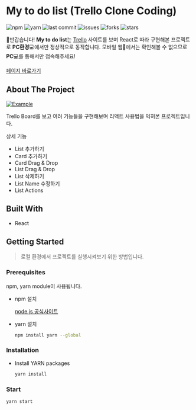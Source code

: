 # My to do list (Trello Clone Coding)

![npm](https://img.shields.io/badge/npm-6.14.8-yellow) ![yarn](https://img.shields.io/badge/yarn-1.22.10-yellow) ![last commit](https://img.shields.io/github/last-commit/mooyeon-choi/trello_clone_coding) ![issues](https://img.shields.io/github/issues/mooyeon-choi/trello_clone_coding) ![forks](https://img.shields.io/github/forks/mooyeon-choi/trello_clone_coding) ![stars](https://img.shields.io/github/stars/mooyeon-choi/trello_clone_coding)

🙌반갑습니다! **My to do list**는 [Trello](https://trello.com/) 사이트를 보며 React로 따라 구현해본 프로젝트로 **PC환경**💻에서만 정상적으로 동작합니다. 모바일 웹📱에서는 확인해볼 수 없으므로 **PC**💻를 통해서만 접속해주세요!

[페이지 바로가기](https://mooyeon-choi.github.io/trello_clone_coding/)

## About The Project

[![Example](./images/example.gif)](https://mooyeon-choi.github.io/trello_clone_coding/)

Trello Board를 보고 여러 기능들을 구현해보며 리액트 사용법을 익혀본 프로젝트입니다.

상세 기능

* List 추가하기
* Card 추가하기
* Card Drag & Drop
* List Drag & Drop
* List 삭제하기
* List Name 수정하기
* List Actions

## Built With

* React

## Getting Started

> 로컬 환경에서 프로젝트를 실행시켜보기 위한 방법입니다.

### Prerequisites

npm, yarn module이 사용됩니다.

- npm 설치

  [node.js 공식사이트](https://nodejs.org/en/)

- yarn 설치

  ```bash
  npm install yarn --global
  ```

### Installation

- Install YARN packages

  ```bash
  yarn install
  ```

### Start

```bash
yarn start
```